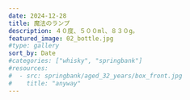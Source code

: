 ```yaml
---
date: 2024-12-28
title: 魔法のランプ
description: ４０度、５００ml、８３０g。
featured_image: 02_bottle.jpg
#type: gallery
sort_by: Date
#categories: ["whisky", "springbank"]
#resources:
#  - src: springbank/aged_32_years/box_front.jpg
#    title: "anyway"
---
```

